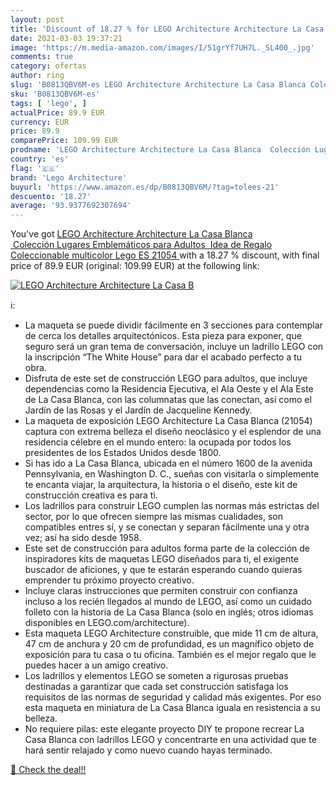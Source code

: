```yaml
---
layout: post
title: 'Discount of 18.27 % for LEGO Architecture Architecture La Casa B'
date: 2021-03-03 19:37:21
image: 'https://m.media-amazon.com/images/I/51grYf7UH7L._SL400_.jpg'
comments: true
category: ofertas
author: ring
slug: 'B0813QBV6M-es LEGO Architecture Architecture La Casa Blanca Colección...'
sku: 'B0813QBV6M-es'
tags: [ 'lego', ]
actualPrice: 89.9 EUR
currency: EUR
price: 89.9
comparePrice: 109.99 EUR
prodname: 'LEGO Architecture Architecture La Casa Blanca  Colección Lugares Emblemáticos para Adultos  Idea de Regalo Coleccionable  multicolor  Lego ES 21054 '
country: 'es'
flag: '🇪🇸'
brand: 'Lego Architecture'
buyurl: 'https://www.amazon.es/dp/B0813QBV6M/?tag=tolees-21'
descuento: '18.27'
average: '93.9377692307694'
---
```


You've got [LEGO Architecture Architecture La Casa Blanca  Colección Lugares Emblemáticos para Adultos  Idea de Regalo Coleccionable  multicolor  Lego ES 21054 ](https://www.amazon.es/dp/B0813QBV6M/?tag=tolees-21) with a  18.27 % discount, with final price of 89.9 EUR (original: 109.99 EUR) at the following link:

[![LEGO Architecture Architecture La Casa B](https://m.media-amazon.com/images/I/51grYf7UH7L._SL400_.jpg)](https://www.amazon.es/dp/B0813QBV6M/?tag=tolees-21)

ℹ️:

- La maqueta se puede dividir fácilmente en 3 secciones para contemplar de cerca los detalles arquitectónicos. Esta pieza para exponer, que seguro será un gran tema de conversación, incluye un ladrillo LEGO con la inscripción “The White House” para dar el acabado perfecto a tu obra.
- Disfruta de este set de construcción LEGO para adultos, que incluye dependencias como la Residencia Ejecutiva, el Ala Oeste y el Ala Este de La Casa Blanca, con las columnatas que las conectan, así como el Jardín de las Rosas y el Jardín de Jacqueline Kennedy.
- La maqueta de exposición LEGO Architecture La Casa Blanca (21054) captura con extrema belleza el diseño neoclásico y el esplendor de una residencia célebre en el mundo entero: la ocupada por todos los presidentes de los Estados Unidos desde 1800.
- Si has ido a La Casa Blanca, ubicada en el número 1600 de la avenida Pennsylvania, en Washington D. C., sueñas con visitarla o simplemente te encanta viajar, la arquitectura, la historia o el diseño, este kit de construcción creativa es para ti.
- Los ladrillos para construir LEGO cumplen las normas más estrictas del sector, por lo que ofrecen siempre las mismas cualidades, son compatibles entres sí, y se conectan y separan fácilmente una y otra vez; así ha sido desde 1958.
- Este set de construcción para adultos forma parte de la colección de inspiradores kits de maquetas LEGO diseñados para ti, el exigente buscador de aficiones, y que te estarán esperando cuando quieras emprender tu próximo proyecto creativo.
- Incluye claras instrucciones que permiten construir con confianza incluso a los recién llegados al mundo de LEGO, así como un cuidado folleto con la historia de La Casa Blanca (solo en inglés; otros idiomas disponibles en LEGO.com/architecture).
- Esta maqueta LEGO Architecture construible, que mide 11 cm de altura, 47 cm de anchura y 20 cm de profundidad, es un magnífico objeto de exposición para tu casa o tu oficina. También es el mejor regalo que le puedes hacer a un amigo creativo.
- Los ladrillos y elementos LEGO se someten a rigurosas pruebas destinadas a garantizar que cada set construcción satisfaga los requisitos de las normas de seguridad y calidad más exigentes. Por eso esta maqueta en miniatura de La Casa Blanca iguala en resistencia a su belleza.
- No requiere pilas: este elegante proyecto DIY te propone recrear La Casa Blanca con ladrillos LEGO y concentrarte en una actividad que te hará sentir relajado y como nuevo cuando hayas terminado.

[🛒 Check the deal!!](https://www.amazon.es/dp/B0813QBV6M/?tag=tolees-21)
